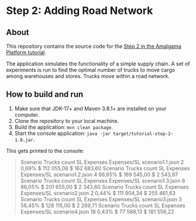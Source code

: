 # Step 2: Adding Road Network

## About
This repository contains the source code for the [Step 2 in the Amalgama Platform tutorial](https://platform.amalgamasimulation.com/amalgama/SupplyChainTutorial/platform_tutorial_step_2.html).

The application simulates the functionality of a simple supply chain.
A set of experiments is run to find the optimal number of trucks to move cargo among warehouses and stores.
Trucks move within a road network.

## How to build and run

1. Make sure that JDK-17+ and Maven 3.8.1+ are installed on your computer.
1. Clone the repository to your local machine.
1. Build the application: `mvn clean package`.
1. Start the console application: `java -jar target/tutorial-step-2-1.0.jar`.

This gets printed to the console:

> Scenario        Trucks count    SL      Expenses        Expenses/SL
scenario1.1.json        2       0,69%   $ 112 055,08    $ 162 683,60
Scenario        Trucks count    SL      Expenses        Expenses/SL
scenario1.2.json        4       66,65%  $ 169 545,00    $ 2 543,97
Scenario        Trucks count    SL      Expenses        Expenses/SL
scenario1.3.json        6       86,05%  $ 201 655,00    $ 2 343,60
Scenario        Trucks count    SL      Expenses        Expenses/SL
scenario2.json  2       0,44%   $ 111 904,34    $ 255 461,63
Scenario        Trucks count    SL      Expenses        Expenses/SL
scenario3.json  3       56,45%  $ 128 115,00    $ 2 269,71
Scenario        Trucks count    SL      Expenses        Expenses/SL
scenario4.json  18      0,43%   $ 77 588,13     $ 181 556,22
